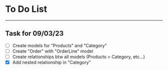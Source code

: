 # To Do List

---

## Task for 09/03/23 
- [ ] Create models for "Products" and "Category"
- [ ] Create "Order" with "OrderLine" model
- [ ] Create relationships btw all models (Products > Category, etc...)
- [x] Add nested relationship in "Category"
